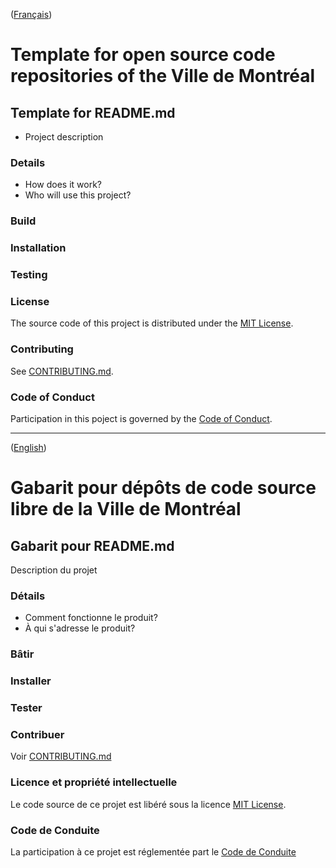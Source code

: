 ([Français](#french-version))

<a id='english-version' class='anchor' aria-hidden='true'/>

# Template for open source code repositories of the Ville de Montréal

## Template for README.md

- Project description

### Details

- How does it work?
- Who will use this project?

### Build

### Installation

### Testing

### License

The source code of this project is distributed under the [MIT License](LICENSE).

### Contributing

See [CONTRIBUTING.md](CONTRIBUTING.md#english-version).

### Code of Conduct

Participation in this poject is governed by the [Code of Conduct](CODE_OF_CONDUCT.md).

______________________

([English](#english-version))

<a id='french-version' class='anchor' aria-hidden='true'/>

# Gabarit pour dépôts de code source libre de la Ville de Montréal

## Gabarit pour README.md

Description du projet

### Détails

- Comment fonctionne le produit?
- À qui s'adresse le produit?

### Bâtir

### Installer

### Tester

### Contribuer

Voir [CONTRIBUTING.md](CONTRIBUTING.md#french-version)

### Licence et propriété intellectuelle

Le code source de ce projet est libéré sous la licence [MIT License](LICENSE).

### Code de Conduite

La participation à ce projet est réglementée part le [Code de Conduite](CODE_OF_CONDUCT.md#french-version)
